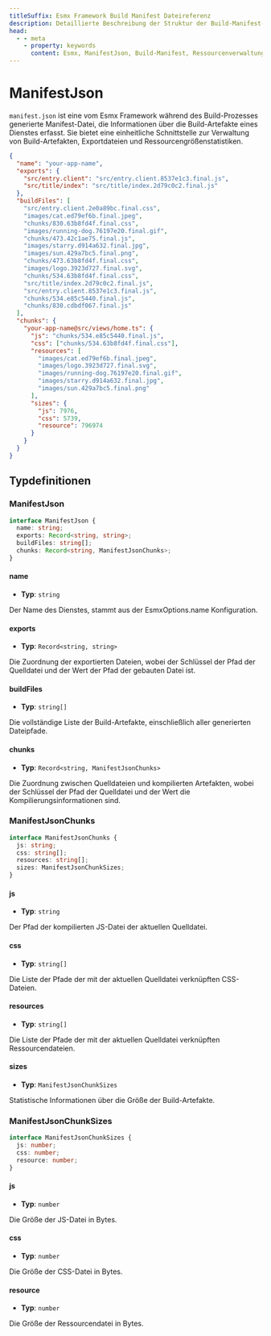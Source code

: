 ```yaml
---
titleSuffix: Esmx Framework Build Manifest Dateireferenz
description: Detaillierte Beschreibung der Struktur der Build-Manifest-Datei (manifest.json) des Esmx Frameworks, einschließlich Build-Artefaktverwaltung, Exportdateizuordnung und Ressourcenstatistik, um Entwicklern das Verständnis und die Nutzung des Build-Systems zu erleichtern.
head:
  - - meta
    - property: keywords
      content: Esmx, ManifestJson, Build-Manifest, Ressourcenverwaltung, Build-Artefakte, Dateizuordnung, API
---
```


# ManifestJson

`manifest.json` ist eine vom Esmx Framework während des Build-Prozesses generierte Manifest-Datei, die Informationen über die Build-Artefakte eines Dienstes erfasst. Sie bietet eine einheitliche Schnittstelle zur Verwaltung von Build-Artefakten, Exportdateien und Ressourcengrößenstatistiken.

```json title="dist/client/manifest.json"
{
  "name": "your-app-name",
  "exports": {
    "src/entry.client": "src/entry.client.8537e1c3.final.js",
    "src/title/index": "src/title/index.2d79c0c2.final.js"
  },
  "buildFiles": [
    "src/entry.client.2e0a89bc.final.css",
    "images/cat.ed79ef6b.final.jpeg",
    "chunks/830.63b8fd4f.final.css",
    "images/running-dog.76197e20.final.gif",
    "chunks/473.42c1ae75.final.js",
    "images/starry.d914a632.final.jpg",
    "images/sun.429a7bc5.final.png",
    "chunks/473.63b8fd4f.final.css",
    "images/logo.3923d727.final.svg",
    "chunks/534.63b8fd4f.final.css",
    "src/title/index.2d79c0c2.final.js",
    "src/entry.client.8537e1c3.final.js",
    "chunks/534.e85c5440.final.js",
    "chunks/830.cdbdf067.final.js"
  ],
  "chunks": {
    "your-app-name@src/views/home.ts": {
      "js": "chunks/534.e85c5440.final.js",
      "css": ["chunks/534.63b8fd4f.final.css"],
      "resources": [
        "images/cat.ed79ef6b.final.jpeg",
        "images/logo.3923d727.final.svg",
        "images/running-dog.76197e20.final.gif",
        "images/starry.d914a632.final.jpg",
        "images/sun.429a7bc5.final.png"
      ],
      "sizes": {
        "js": 7976,
        "css": 5739,
        "resource": 796974
      }
    }
  }
}
```

## Typdefinitionen
### ManifestJson

```ts
interface ManifestJson {
  name: string;
  exports: Record<string, string>;
  buildFiles: string[];
  chunks: Record<string, ManifestJsonChunks>;
}
```

#### name

- **Typ**: `string`

Der Name des Dienstes, stammt aus der EsmxOptions.name Konfiguration.

#### exports

- **Typ**: `Record<string, string>`

Die Zuordnung der exportierten Dateien, wobei der Schlüssel der Pfad der Quelldatei und der Wert der Pfad der gebauten Datei ist.

#### buildFiles

- **Typ**: `string[]`

Die vollständige Liste der Build-Artefakte, einschließlich aller generierten Dateipfade.

#### chunks

- **Typ**: `Record<string, ManifestJsonChunks>`

Die Zuordnung zwischen Quelldateien und kompilierten Artefakten, wobei der Schlüssel der Pfad der Quelldatei und der Wert die Kompilierungsinformationen sind.

### ManifestJsonChunks

```ts
interface ManifestJsonChunks {
  js: string;
  css: string[];
  resources: string[];
  sizes: ManifestJsonChunkSizes;
}
```

#### js

- **Typ**: `string`

Der Pfad der kompilierten JS-Datei der aktuellen Quelldatei.

#### css

- **Typ**: `string[]`

Die Liste der Pfade der mit der aktuellen Quelldatei verknüpften CSS-Dateien.

#### resources

- **Typ**: `string[]`

Die Liste der Pfade der mit der aktuellen Quelldatei verknüpften Ressourcendateien.

#### sizes

- **Typ**: `ManifestJsonChunkSizes`

Statistische Informationen über die Größe der Build-Artefakte.

### ManifestJsonChunkSizes

```ts
interface ManifestJsonChunkSizes {
  js: number;
  css: number;
  resource: number;
}
```

#### js

- **Typ**: `number`

Die Größe der JS-Datei in Bytes.

#### css

- **Typ**: `number`

Die Größe der CSS-Datei in Bytes.

#### resource

- **Typ**: `number`

Die Größe der Ressourcendatei in Bytes.
```